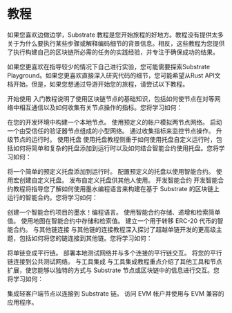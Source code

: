 # 教程

如果您喜欢边做边学，Substrate 教程是您开始旅程的好地方。教程没有提供太多关于为什么要执行某些步骤或解释编码细节的背景信息。相反，这些教程为您提供了执行构建自己的区块链所必需的任务的实践经验，并专注于确保成功的结果。

如果您更喜欢在指导较少的情况下自己进行实验，您可能需要探索Substrate Playground。如果您更喜欢直接深入研究代码的细节，您可能希望从Rust API文档开始。但是，如果您想通过导游开始您的旅程，请尝试以下教程。

开始使用
入门教程说明了使用区块链节点的基础知识，包括如何使节点在对等网络中相互通信以及如何收集有关节点操作的指标。您将学习如何：

在您的开发环境中构建一个本地节点。
使用预定义的帐户模拟两节点网络。
启动一个由受信任的验证器节点组成的小型网络。
通过收集指标来监控节点操作。
升级节点的运行时。
使用托盘
使用托盘教程侧重于如何使用托盘自定义运行时，包括如何将简单和复杂的托盘添加到运行时以及如何结合智能合约使用托盘。您将学习如何：

将一个简单的预定义托盘添加到运行时。
配置预定义的托盘以使用智能合约。
使用宏创建自定义托盘。
发布自定义托盘供其他人使用。
开发智能合约
开发智能合约教程将指导您了解如何使用墨水编程语言来构建在基于 Substrate 的区块链上运行的智能合约。您将学习如何：

创建一个智能合约项目的墨水！编程语言。
使用智能合约存储、递增和检索简单值。
使用地图在智能合约中存储和检索值。
建立一个用于转移 ERC-20 代币的智能合约。
与其他链连接
与其他链的连接教程深入探讨了超越单链开发的更高级主题，包括如何将您的链连接到其他链。您将学习如何：

将单链变成平行链。
部署本地测试网络并与多个连接的平行链交互。
将您的平行链连接到公共测试网络。
与工具集成
与工具集成教程重点介绍了其他工具和节点扩展，使您能够以独特的方式与 Substrate 节点或区块链中的信息进行交互。您将学习如何：

集成轻客户端节点以连接到 Substrate 链。
访问 EVM 帐户并使用与 EVM 兼容的应用程序。